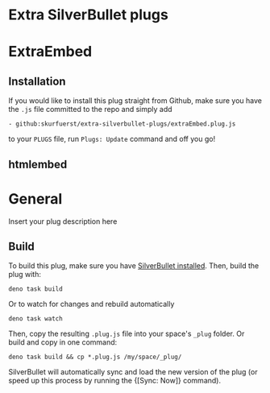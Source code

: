 
# Extra SilverBullet plugs

# ExtraEmbed

## Installation
If you would like to install this plug straight from Github, make sure you have the `.js` file committed to the repo and simply add

```
- github:skurfuerst/extra-silverbullet-plugs/extraEmbed.plug.js
```

to your `PLUGS` file, run `Plugs: Update` command and off you go!


## htmlembed



# General

Insert your plug description here

## Build
To build this plug, make sure you have [SilverBullet installed](https://silverbullet.md/Install). Then, build the plug with:

```shell
deno task build
```

Or to watch for changes and rebuild automatically

```shell
deno task watch
```

Then, copy the resulting `.plug.js` file into your space's `_plug` folder. Or build and copy in one command:

```shell
deno task build && cp *.plug.js /my/space/_plug/
```

SilverBullet will automatically sync and load the new version of the plug (or speed up this process by running the {[Sync: Now]} command).

